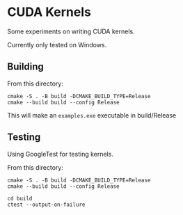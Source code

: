 # CUDA Kernels

Some experiments on writing CUDA kernels.

Currently only tested on Windows.

## Building

From this directory:
```
cmake -S . -B build -DCMAKE_BUILD_TYPE=Release
cmake --build build --config Release
```

This will make an `examples.exe` executable in build/Release

## Testing

Using GoogleTest for testing kernels.

From this directory:
```
cmake -S . -B build -DCMAKE_BUILD_TYPE=Release
cmake --build build --config Release

cd build
ctest --output-on-failure
```
